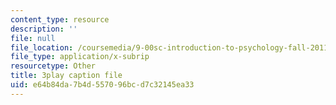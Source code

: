 ```yaml
---
content_type: resource
description: ''
file: null
file_location: /coursemedia/9-00sc-introduction-to-psychology-fall-2011/e64b84da7b4d557096bcd7c32145ea33_kD3CswjYb2E.vtt
file_type: application/x-subrip
resourcetype: Other
title: 3play caption file
uid: e64b84da-7b4d-5570-96bc-d7c32145ea33
---
```

